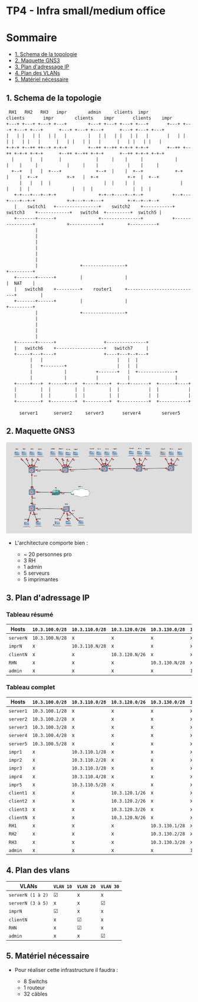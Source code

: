 # TP4 - Infra small/medium office

# Sommaire 

* [1. Schema de la topologie](#1-schema-de-la-topologie)
* [2. Maquette GNS3](#2-maquette-gns3)
* [3. Plan d'adressage IP](#3-plan-dadressage-ip)
* [4. Plan des VLANs](#4-plan-des-vlans)
* [5. Matériel nécessaire](#5-matériel-nécessaire)

## 1. Schema de la topologie

```
 RH1   RH2   RH3   impr        admin     clients  impr            clients       impr        clients    impr       clients    impr
+---+ +---+ +---+ +---+        +---+ +---+ +---+ +---+       +---+ +---+ +---+ +---+      +---+ +---+ +---+      +---+ +---+ +---+
|   | |   | |   | |   |        |   | |   | |   | |   |       |   | |   | |   | |   |      |   | |   | |   |      |   | |   | |   |
+-+-+ +--++ ++--+ +-+-+        +--++ +--++ +-+-+ +-+-+       +--++ +--++ +-+-+ +-+-+      +--++ +--++ +-+-+      +--++ +-+-+ +-+-+
  |      |   |      |             |     |    |     |            |     |    |     |           |     |    |           |    |     |
  +--+   |   |  +---+             +--+  |    |  +--+            +-+   |    |  +--+           +-+   |  +-+           +-+  |  +--+
     |   |   |  |                    |  |    |  |                 |   |    |  |                |   |  |               |  |  |
   +-+---+---+--+-+                +-+--+----+--+--+           +--+---+----+--+-+            +-+---+--+---+         +-+--+--+--+
   |    switch1   +----------------+    switch2    +-----------+     switch3    +------------+   switch4  +---------+  switch5 |
   +-------+------+                +---------------+           +----------------+            +------------+         +----------+
           |
           |
           |
           |
           |
           |
           |                +----------------+                           +---------+
   +-------+------+         |                |                           |  NAT    |
   |   switch8    +---------+    router1     +---------------------------+         |
   +-------+------+         |                |                           +---------+
           |                +----------------+
           |
           |
           |
           |
   +-------+------+                  +---------------+
   |   switch6    +------------------+   switch7     |
   +-----+---+----+                  +----+---+--+---+
         |   |                            |   |  |
         |   +--------+                   |   |  |
         |            |           +-------+   |  +--------------+
         |            |           |           |                 |
   +-----+---+  +-----+---+  +----+----+  +---+-------+  +------+----+
   |         |  |         |  |         |  |           |  |           |
   |         |  |         |  |         |  |           |  |           |
   +---------+  +---------+  +---------+  +-----------+  +-----------+

     server1      server2     server3       server4        server5

```

## 2. Maquette GNS3

![!alt text](/TP4/screens/screenGNS3.png)

* L'architecture comporte bien :

   * ~ 20 personnes pro
   * 3 RH
   * 1 admin
   * 5 serveurs
   * 5 imprimantes

## 3. Plan d'adressage IP

### Tableau résumé
Hosts | `10.3.100.0/28` |  `10.3.110.0/28` |  `10.3.120.0/26` | `10.3.130.0/28` | `10.3.140.0/29`
--- | --- | --- | --- | --- | ---
`serverN` | `10.3.100.N/28` | x | x | x | x
`imprN` | x | `10.3.110.N/28` | x | x | x
`clientN` | x | x | `10.3.120.N/26` | x | x
`RHN` | x | x | x | `10.3.130.N/28` | x
`admin` | x | x | x | x | `10.3.140.1/29`

### Tableau complet
Hosts | `10.3.100.0/28` |  `10.3.110.0/28` |  `10.3.120.0/26` | `10.3.130.0/28` | `10.3.140.0/29`
--- | --- | --- | --- | --- | ---
`server1` | `10.3.100.1/28` | x | x | x | x
`server2` | `10.3.100.2/28` | x | x | x | x
`server3` | `10.3.100.3/28` | x | x | x | x
`server4` | `10.3.100.4/28` | x | x | x | x
`server5` | `10.3.100.5/28` | x | x | x | x
`impr1` | x | `10.3.110.1/28` | x | x | x
`impr2` | x | `10.3.110.2/28` | x | x | x
`impr3` | x | `10.3.110.3/28` | x | x | x
`impr4` | x | `10.3.110.4/28` | x | x | x
`impr5` | x | `10.3.110.5/28` | x | x | x
`client1` | x | x | `10.3.120.1/26` | x | x
`client2` | x | x | `10.3.120.2/26` | x | x
`client3` | x | x | `10.3.120.3/26` | x | x
`clientN` | x | x | `10.3.120.N/26` | x | x
`RH1` | x | x | x | `10.3.130.1/28` | x
`RH2` | x | x | x | `10.3.130.2/28` | x
`RH3` | x | x | x | `10.3.130.3/28` | x
`admin` | x | x | x | x | `10.3.140.1/29`

## 4. Plan des vlans
 
VLANs | `VLAN 10` |  `VLAN 20` |  `VLAN 30`
--- | --- | --- | --- |
`serverN (1 à 2)` | ☑ | x | x |
`serverN (3 à 5)` | x | x | ☑ |
`imprN` | ☑ | x | x |
`clientN` | x | ☑ | x |
`RHN` | x | ☑ | x |
`admin` | x | x | ☑ |

## 5. Matériel nécessaire

* Pour réaliser cette infrastructure il faudra :

  * 8 Switchs
  * 1 routeur
  * 32 câbles